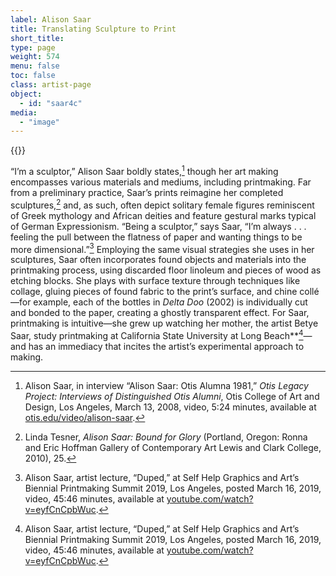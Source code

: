 ```yaml
---
label: Alison Saar
title: Translating Sculpture to Print
short_title:
type: page
weight: 574
menu: false
toc: false
class: artist-page
object:
  - id: "saar4c"
media:
  - "image"
---
```

{{<q-figure id="saar4c">}}

“I’m a sculptor,” Alison Saar boldly states,[^1] though her art making encompasses various materials and mediums, including printmaking. Far from a preliminary practice, Saar’s prints reimagine her completed sculptures,[^2] and, as such, often depict solitary female figures reminiscent of Greek mythology and African deities and feature gestural marks typical of German Expressionism. “Being a sculptor,” says Saar, “I’m always . . . feeling the pull between the flatness of paper and wanting things to be more dimensional.”[^3] Employing the same visual strategies she uses in her sculptures, Saar often incorporates found objects and materials into the printmaking process, using discarded floor linoleum and pieces of wood as etching blocks. She plays with surface texture through techniques like collage, gluing pieces of found fabric to the print’s surface, and chine collé—for example, each of the bottles in *Delta Doo* (2002) is individually cut and bonded to the paper, creating a ghostly transparent effect. For Saar, printmaking is intuitive—she grew up watching her mother, the artist Betye Saar, study printmaking at California State University at Long Beach**[^4]—and has an immediacy that incites the artist’s experimental approach to making.

[^1]: Alison Saar, in interview “Alison Saar: Otis Alumna 1981,” *Otis Legacy Project: Interviews of Distinguished Otis Alumni*, Otis College of Art and Design, Los Angeles, March 13, 2008, video, 5:24 minutes, available at [otis.edu/video/alison-saar](https://www.otis.edu/video/alison-saar).

[^2]: Linda Tesner, *Alison Saar: Bound for Glory* (Portland, Oregon: Ronna and Eric Hoffman Gallery of Contemporary Art Lewis and Clark College, 2010), 25.

[^3]: Alison Saar, artist lecture, “Duped,” at Self Help Graphics and Art’s Biennial Printmaking Summit 2019, Los Angeles, posted March 16, 2019, video, 45:46 minutes, available at [youtube.com/watch?v=eyfCnCpbWuc](https://www.youtube.com/watch?v=eyfCnCpbWuc).

[^4]: Alison Saar, artist lecture, “Duped,” at Self Help Graphics and Art’s Biennial Printmaking Summit 2019, Los Angeles, posted March 16, 2019, video, 45:46 minutes, available at [youtube.com/watch?v=eyfCnCpbWuc](https://www.youtube.com/watch?v=eyfCnCpbWuc).
